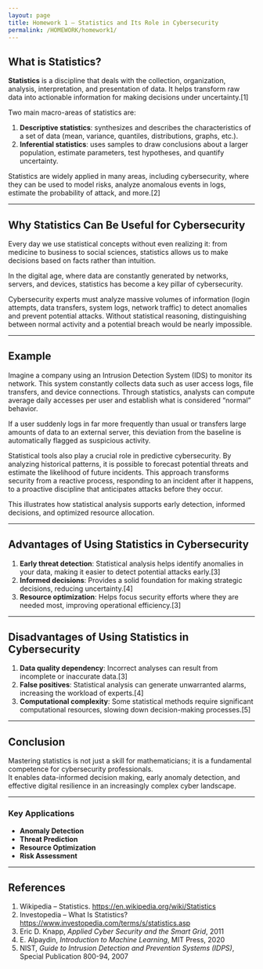 ```yaml
---
layout: page
title: Homework 1 – Statistics and Its Role in Cybersecurity
permalink: /HOMEWORK/homework1/
---
```


## What is Statistics?

**Statistics** is a discipline that deals with the collection, organization, analysis, interpretation, and presentation of data. It helps transform raw data into actionable information for making decisions under uncertainty.[1]

Two main macro-areas of statistics are: 

1. **Descriptive statistics**: synthesizes and describes the characteristics of a set of data (mean, variance, quantiles, distributions, graphs, etc.).
2. **Inferential statistics**: uses samples to draw conclusions about a larger population, estimate parameters, test hypotheses, and quantify uncertainty. 

Statistics are widely applied in many areas, including cybersecurity, where they can be used to model risks, analyze anomalous events in logs, estimate the probability of attack, and more.[2]

---

## Why Statistics Can Be Useful for Cybersecurity

Every day we use statistical concepts without even realizing it: from medicine to business to social sciences, statistics allows us to make decisions based on facts rather than intuition.  

In the digital age, where data are constantly generated by networks, servers, and devices, statistics has become a key pillar of cybersecurity.

Cybersecurity experts must analyze massive volumes of information (login attempts, data transfers, system logs, network traffic) to detect anomalies and prevent potential attacks. Without statistical reasoning, distinguishing between normal activity and a potential breach would be nearly impossible.

---

## Example

Imagine a company using an Intrusion Detection System (IDS) to monitor its network. This system constantly collects data such as user access logs, file transfers, and device connections. Through statistics, analysts can compute average daily accesses per user and establish what is considered “normal” behavior.

If a user suddenly logs in far more frequently than usual or transfers large amounts of data to an external server, this deviation from the baseline is automatically flagged as suspicious activity.

Statistical tools also play a crucial role in predictive cybersecurity. By analyzing historical patterns, it is possible to forecast potential threats and estimate the likelihood of future incidents. This approach transforms security from a reactive process, responding to an incident after it happens, to a proactive discipline that anticipates attacks before they occur.  

This illustrates how statistical analysis supports early detection, informed decisions, and optimized resource allocation.

---

## Advantages of Using Statistics in Cybersecurity

1. **Early threat detection**: Statistical analysis helps identify anomalies in your data, making it easier to detect potential attacks early.[3]
2. **Informed decisions**: Provides a solid foundation for making strategic decisions, reducing uncertainty.[4]
3. **Resource optimization**: Helps focus security efforts where they are needed most, improving operational efficiency.[3]

---

## Disadvantages of Using Statistics in Cybersecurity

1. **Data quality dependency**: Incorrect analyses can result from incomplete or inaccurate data.[3]
2. **False positives**: Statistical analysis can generate unwarranted alarms, increasing the workload of experts.[4]
3. **Computational complexity**: Some statistical methods require significant computational resources, slowing down decision-making processes.[5]

---

## Conclusion

Mastering statistics is not just a skill for mathematicians; it is a fundamental competence for cybersecurity professionals.  
It enables data-informed decision making, early anomaly detection, and effective digital resilience in an increasingly complex cyber landscape.

---

### Key Applications

- **Anomaly Detection**  
- **Threat Prediction**  
- **Resource Optimization**  
- **Risk Assessment**

---

## References

1. Wikipedia – Statistics. https://en.wikipedia.org/wiki/Statistics  
2. Investopedia – What Is Statistics? https://www.investopedia.com/terms/s/statistics.asp  
3. Eric D. Knapp, *Applied Cyber Security and the Smart Grid*, 2011  
4. E. Alpaydin, *Introduction to Machine Learning*, MIT Press, 2020  
5. NIST, *Guide to Intrusion Detection and Prevention Systems (IDPS)*, Special Publication 800-94, 2007
